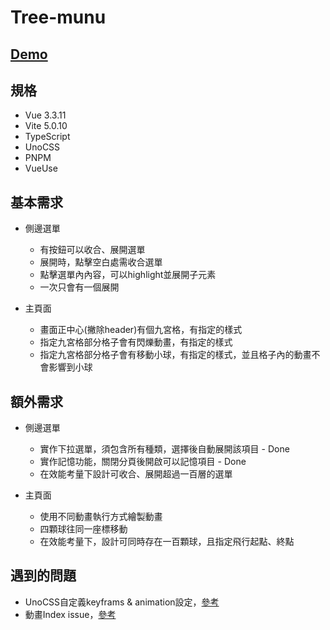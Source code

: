 # Tree-munu

## [Demo](`https://xdkillyou.github.io/`)

## 規格

- Vue 3.3.11
- Vite 5.0.10
- TypeScript
- UnoCSS
- PNPM
- VueUse

## 基本需求

- 側邊選單

  - 有按鈕可以收合、展開選單
  - 展開時，點擊空白處需收合選單
  - 點擊選單內內容，可以highlight並展開子元素
  - 一次只會有一個展開

- 主頁面
  - 畫面正中心(撇除header)有個九宮格，有指定的樣式
  - 指定九宮格部分格子會有閃爍動畫，有指定的樣式
  - 指定九宮格部分格子會有移動小球，有指定的樣式，並且格子內的動畫不會影響到小球

## 額外需求

- 側邊選單

  - 實作下拉選單，須包含所有種類，選擇後自動展開該項目 - Done
  - 實作記憶功能，關閉分頁後開啟可以記憶項目 - Done
  - 在效能考量下設計可收合、展開超過一百層的選單

- 主頁面
  - 使用不同動畫執行方式繪製動畫
  - 四顆球往同一座標移動
  - 在效能考量下，設計可同時存在一百顆球，且指定飛行起點、終點

## 遇到的問題

- UnoCSS自定義keyframs & animation設定，[參考]('https://juejin.cn/post/7116730180252467236')
- 動畫Index issue，[參考]('https://www.zhangxinxu.com/wordpress/2016/01/understand-css-stacking-context-order-z-index/')
